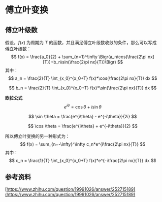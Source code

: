 # 傅立叶变换



## 傅立叶级数

假设，$f(x)$ 为周期为 $T$ 的函数，并且满足傅立叶级数收敛的条件，那么可以写成傅立叶级数：
$$
f(x) = \frac{a_0}{2} + \sum_{n=1}^\infty \Bigr(a_n\cos(\frac{2\pi nx}{T})+b_n\sin(\frac{2\pi nx}{T})\Bigr)
$$
其中：
$$
a_n = \frac{2}{T} \int_{x_0}^{x_0+T} f(x)*\cos(\frac{2\pi nx}{T}) dx
$$

$$
b_n = \frac{2}{T} \int_{x_0}^{x_0+T} f(x)*\sin(\frac{2\pi nx}{T}) dx
$$

**欧拉公式**
$$
e^{i\theta} = \cos \theta + i \sin \theta
$$

$$
\sin \theta = \frac{e^{i\theta} - e^{-i\theta}}{2i}
$$

$$
\cos \theta = \frac{e^{i\theta} + e^{-i\theta}}{2}
$$

所以傅立叶变换的另一种形式为：
$$
f(x) = \sum_{n=-\infty}^\infty c_n*e^{i\frac{2\pi nx}{T}}
$$
其中：
$$
c_n = \frac{1}{T} \int_{x_0}^{x_0+T} f(x)*e^{-i\frac{2\pi nx}{T}} dx
$$
 





## 参考资料

[https://www.zhihu.com/question/19991026/answer/252715189](https://www.zhihu.com/question/19991026/answer/252715189)